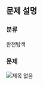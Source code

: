 ## 문제 설명

### 분류
완전탐색

### 문제

![제목 없음](https://user-images.githubusercontent.com/69149030/166966067-83428bba-6758-4925-9ec5-21d30b1e0ed1.png)

